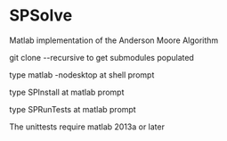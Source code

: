 SPSolve
=======

Matlab implementation of the Anderson Moore Algorithm

git clone --recursive to get submodules populated

type matlab -nodesktop at shell prompt

type SPInstall at matlab prompt

type SPRunTests at matlab prompt

The unittests require matlab 2013a or later
